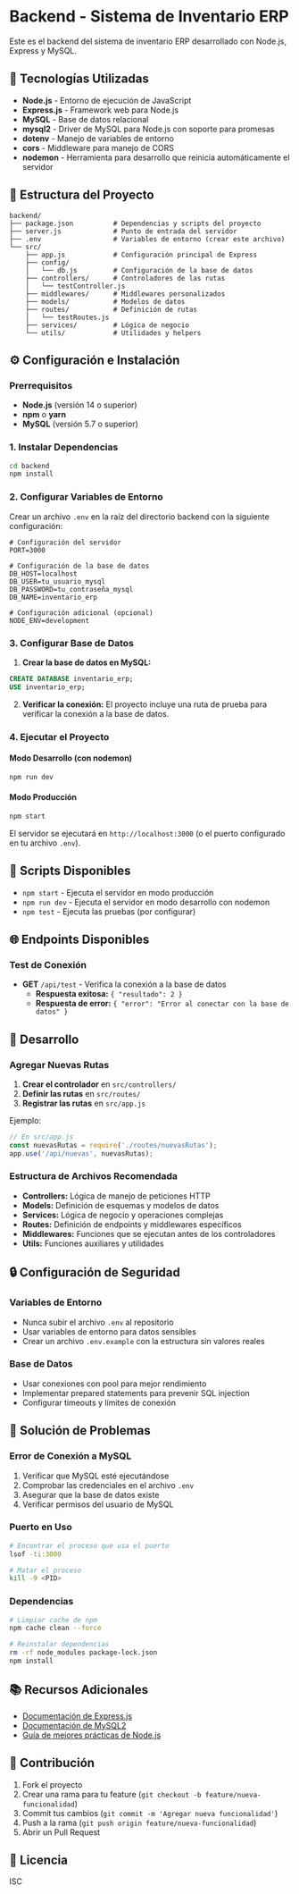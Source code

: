 # Backend - Sistema de Inventario ERP

Este es el backend del sistema de inventario ERP desarrollado con Node.js, Express y MySQL.

## 🚀 Tecnologías Utilizadas

- **Node.js** - Entorno de ejecución de JavaScript
- **Express.js** - Framework web para Node.js
- **MySQL** - Base de datos relacional
- **mysql2** - Driver de MySQL para Node.js con soporte para promesas
- **dotenv** - Manejo de variables de entorno
- **cors** - Middleware para manejo de CORS
- **nodemon** - Herramienta para desarrollo que reinicia automáticamente el servidor

## 📁 Estructura del Proyecto

```
backend/
├── package.json          # Dependencias y scripts del proyecto
├── server.js             # Punto de entrada del servidor
├── .env                  # Variables de entorno (crear este archivo)
└── src/
    ├── app.js            # Configuración principal de Express
    ├── config/
    │   └── db.js         # Configuración de la base de datos
    ├── controllers/      # Controladores de las rutas
    │   └── testController.js
    ├── middlewares/      # Middlewares personalizados
    ├── models/           # Modelos de datos
    ├── routes/           # Definición de rutas
    │   └── testRoutes.js
    ├── services/         # Lógica de negocio
    └── utils/            # Utilidades y helpers
```

## ⚙️ Configuración e Instalación

### Prerrequisitos

- **Node.js** (versión 14 o superior)
- **npm** o **yarn**
- **MySQL** (versión 5.7 o superior)

### 1. Instalar Dependencias

```bash
cd backend
npm install
```

### 2. Configurar Variables de Entorno

Crear un archivo `.env` en la raíz del directorio backend con la siguiente configuración:

```env
# Configuración del servidor
PORT=3000

# Configuración de la base de datos
DB_HOST=localhost
DB_USER=tu_usuario_mysql
DB_PASSWORD=tu_contraseña_mysql
DB_NAME=inventario_erp

# Configuración adicional (opcional)
NODE_ENV=development
```

### 3. Configurar Base de Datos

1. **Crear la base de datos en MySQL:**

```sql
CREATE DATABASE inventario_erp;
USE inventario_erp;
```

2. **Verificar la conexión:**
   El proyecto incluye una ruta de prueba para verificar la conexión a la base de datos.

### 4. Ejecutar el Proyecto

#### Modo Desarrollo (con nodemon)
```bash
npm run dev
```

#### Modo Producción
```bash
npm start
```

El servidor se ejecutará en `http://localhost:3000` (o el puerto configurado en tu archivo `.env`).

## 🔧 Scripts Disponibles

- `npm start` - Ejecuta el servidor en modo producción
- `npm run dev` - Ejecuta el servidor en modo desarrollo con nodemon
- `npm test` - Ejecuta las pruebas (por configurar)

## 🌐 Endpoints Disponibles

### Test de Conexión
- **GET** `/api/test` - Verifica la conexión a la base de datos
  - **Respuesta exitosa:** `{ "resultado": 2 }`
  - **Respuesta de error:** `{ "error": "Error al conectar con la base de datos" }`

## 📝 Desarrollo

### Agregar Nuevas Rutas

1. **Crear el controlador** en `src/controllers/`
2. **Definir las rutas** en `src/routes/`
3. **Registrar las rutas** en `src/app.js`

Ejemplo:

```javascript
// En src/app.js
const nuevasRutas = require('./routes/nuevasRutas');
app.use('/api/nuevas', nuevasRutas);
```

### Estructura de Archivos Recomendada

- **Controllers:** Lógica de manejo de peticiones HTTP
- **Models:** Definición de esquemas y modelos de datos
- **Services:** Lógica de negocio y operaciones complejas
- **Routes:** Definición de endpoints y middlewares específicos
- **Middlewares:** Funciones que se ejecutan antes de los controladores
- **Utils:** Funciones auxiliares y utilidades

## 🔒 Configuración de Seguridad

### Variables de Entorno
- Nunca subir el archivo `.env` al repositorio
- Usar variables de entorno para datos sensibles
- Crear un archivo `.env.example` con la estructura sin valores reales

### Base de Datos
- Usar conexiones con pool para mejor rendimiento
- Implementar prepared statements para prevenir SQL injection
- Configurar timeouts y límites de conexión

## 🐛 Solución de Problemas

### Error de Conexión a MySQL
1. Verificar que MySQL esté ejecutándose
2. Comprobar las credenciales en el archivo `.env`
3. Asegurar que la base de datos existe
4. Verificar permisos del usuario de MySQL

### Puerto en Uso
```bash
# Encontrar el proceso que usa el puerto
lsof -ti:3000

# Matar el proceso
kill -9 <PID>
```

### Dependencias
```bash
# Limpiar cache de npm
npm cache clean --force

# Reinstalar dependencias
rm -rf node_modules package-lock.json
npm install
```

## 📚 Recursos Adicionales

- [Documentación de Express.js](https://expressjs.com/)
- [Documentación de MySQL2](https://www.npmjs.com/package/mysql2)
- [Guía de mejores prácticas de Node.js](https://nodejs.org/en/docs/guides/)

## 🤝 Contribución

1. Fork el proyecto
2. Crear una rama para tu feature (`git checkout -b feature/nueva-funcionalidad`)
3. Commit tus cambios (`git commit -m 'Agregar nueva funcionalidad'`)
4. Push a la rama (`git push origin feature/nueva-funcionalidad`)
5. Abrir un Pull Request

## 📄 Licencia

ISC
